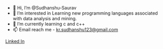 - 👋 Hi, I’m @Sudhanshu-Saurav
- 👀 I’m interested in Learning new programming languages associated with data analysis and mining.
- 🌱 I’m currently learning c and c++
- 📫 Email reach me - kr.sudhanshu123@gmail.com 

<a href="https://www.linkedin.com/in/sudhanshu-saurav/">Linked In</a>
<!---
Sudhanshu-Saurav/Sudhanshu-Saurav is a ✨ special ✨ repository because its `README.md` (this file) appears on your GitHub profile.
You can click the Preview link to take a look at your changes.
--->
